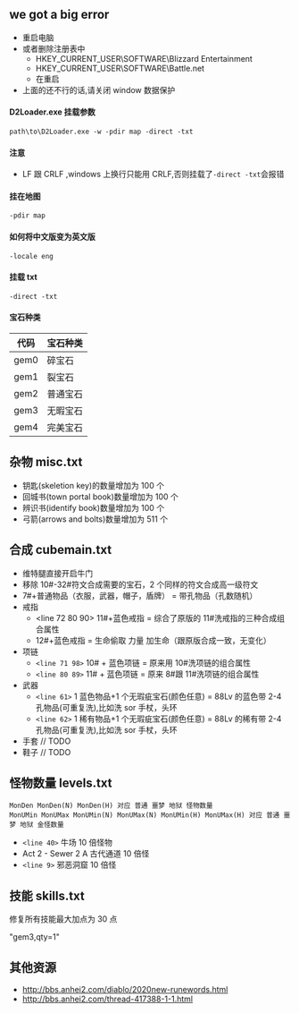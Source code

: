 ## we got a big error

- 重启电脑
- 或者删除注册表中
  - HKEY_CURRENT_USER\SOFTWARE\Blizzard Entertainment
  - HKEY_CURRENT_USER\SOFTWARE\Battle.net
  - 在重启
- 上面的还不行的话,请关闭 window 数据保护

#### D2Loader.exe 挂载参数

```
path\to\D2Loader.exe -w -pdir map -direct -txt
```

#### 注意

- LF 跟 CRLF ,windows 上换行只能用 CRLF,否则挂载了`-direct -txt`会报错

#### 挂在地图

```
-pdir map
```

#### 如何将中文版变为英文版

```
-locale eng
```

#### 挂载 txt

```
-direct -txt
```

#### 宝石种类

| 代码 | 宝石种类 |
| ---- | -------- |
| gem0 | 碎宝石   |
| gem1 | 裂宝石   |
| gem2 | 普通宝石 |
| gem3 | 无暇宝石 |
| gem4 | 完美宝石 |

## 杂物 misc.txt

- 钥匙(skeletion key)的数量增加为 100 个
- 回城书(town portal book)数量增加为 100 个
- 辨识书(identify book)数量增加为 100 个
- 弓箭(arrows and bolts)数量增加为 511 个

## 合成 cubemain.txt

- 维特腿直接开启牛门
- 移除 10#-32#符文合成需要的宝石，2 个同样的符文合成高一级符文
- 7#+普通物品（衣服，武器，帽子，盾牌） = 带孔物品（孔数随机）
- 戒指
  - <line 72 80 90> 11#+蓝色戒指 = 综合了原版的 11#洗戒指的三种合成组合属性
  - 12#+蓝色戒指 = 生命偷取 力量 加生命（跟原版合成一致，无变化）
- 项链
  - `<line 71 98>` 10# + 蓝色项链 = 原来用 10#洗项链的组合属性
  - `<line 80 89>` 11# + 蓝色项链 = 原来 8#跟 11#洗项链的组合属性
- 武器
  - `<line 61>` 1 蓝色物品+1 个无瑕疵宝石(颜色任意) = 88Lv 的蓝色带 2-4 孔物品(可重复洗),比如洗 sor 手杖，头环
  - `<line 62>` 1 稀有物品+1 个无瑕疵宝石(颜色任意) = 88Lv 的稀有带 2-4 孔物品(可重复洗),比如洗 sor 手杖，头环
- 手套 // TODO
- 鞋子 // TODO

## 怪物数量 levels.txt

```
MonDen MonDen(N) MonDen(H) 对应 普通 噩梦 地狱 怪物数量
MonUMin MonUMax MonUMin(N) MonUMax(N) MonUMin(H) MonUMax(H) 对应 普通 噩梦 地狱 金怪数量
```

- `<line 40>` 牛场 10 倍怪物
- Act 2 - Sewer 2 A 古代通道 10 倍怪
- `<line 9>` 邪恶洞窟 10 倍怪

## 技能 skills.txt

修复所有技能最大加点为 30 点

"gem3,qty=1"

## 其他资源

- http://bbs.anhei2.com/diablo/2020new-runewords.html
- http://bbs.anhei2.com/thread-417388-1-1.html
